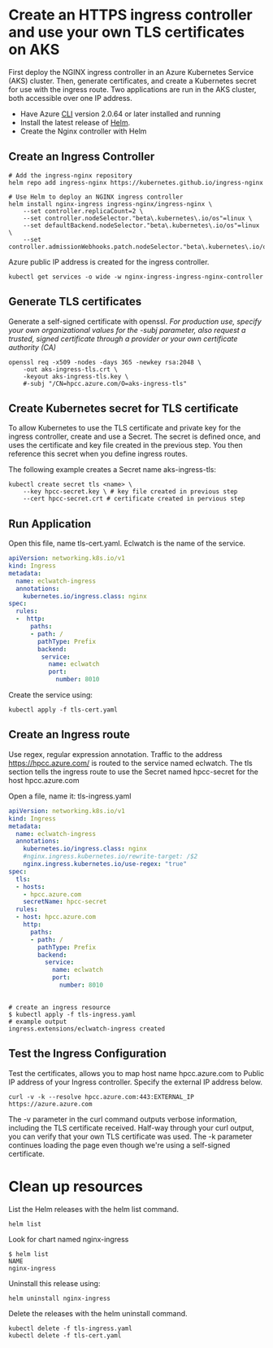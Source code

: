 # Create an HTTPS ingress controller and use your own TLS certificates on AKS
First deploy the NGINX ingress controller in an Azure Kubernetes Service (AKS) cluster.
Then, generate certificates, and create a Kubernetes secret for use with the ingress route. 
Two applications are run in the AKS cluster, both accessible over one IP address.
* Have Azure [CLI](https://docs.microsoft.com/en-us/cli/azure/install-azure-cli) version 2.0.64 or later installed and running
* Install the latest release of [Helm](https://helm.sh/docs/intro/install/).
* Create the Nginx controller with Helm
## Create an Ingress Controller

```
# Add the ingress-nginx repository
helm repo add ingress-nginx https://kubernetes.github.io/ingress-nginx

# Use Helm to deploy an NGINX ingress controller
helm install nginx-ingress ingress-nginx/ingress-nginx \
    --set controller.replicaCount=2 \
    --set controller.nodeSelector."beta\.kubernetes\.io/os"=linux \
    --set defaultBackend.nodeSelector."beta\.kubernetes\.io/os"=linux \
    --set controller.admissionWebhooks.patch.nodeSelector."beta\.kubernetes\.io/os"=linux
```
Azure public IP address is created for the ingress controller.
```
kubectl get services -o wide -w nginx-ingress-ingress-nginx-controller

```
## Generate TLS certificates
Generate a self-signed certificate with openssl.
*For production use, specify your own organizational values for the -subj parameter,
also request a trusted, signed certificate through a provider or your own certificate authority (CA)*
```
openssl req -x509 -nodes -days 365 -newkey rsa:2048 \
    -out aks-ingress-tls.crt \
    -keyout aks-ingress-tls.key \
    #-subj "/CN=hpcc.azure.com/O=aks-ingress-tls"
```
## Create Kubernetes secret for TLS certificate
To allow Kubernetes to use the TLS certificate and private key for the ingress controller, create and use a Secret.
 The secret is defined once, and uses the certificate and key file created in the previous step. You then reference this secret when you define ingress routes.

The following example creates a Secret name aks-ingress-tls:
```
kubectl create secret tls <name> \
    --key hpcc-secret.key \ # key file created in previous step
    --cert hpcc-secret.crt # certificate created in pervious step
 ```
## Run Application
Open this file, name tls-cert.yaml.  Eclwatch is the name of the service.
```YAML
apiVersion: networking.k8s.io/v1
kind: Ingress
metadata:
  name: eclwatch-ingress
  annotations:
    kubernetes.io/ingress.class: nginx
spec:
  rules:
  -  http:
      paths:
      - path: /
        pathType: Prefix
        backend:
         service:
           name: eclwatch
           port: 
             number: 8010
```
Create the service using:
```
kubectl apply -f tls-cert.yaml
```
## Create an Ingress route
Use regex, regular expression annotation.
Traffic to the address https://hpcc.azure.com/ is routed to the service named eclwatch.  The tls section tells the ingress route to use the Secret named hpcc-secret for the host hpcc.azure.com

Open a file, name it: tls-ingress.yaml
```YAML
apiVersion: networking.k8s.io/v1
kind: Ingress
metadata:
  name: eclwatch-ingress
  annotations:
    kubernetes.io/ingress.class: nginx
    #nginx.ingress.kubernetes.io/rewrite-target: /$2
    nginx.ingress.kubernetes.io/use-regex: "true"
spec:
  tls:
  - hosts:
    - hpcc.azure.com
    secretName: hpcc-secret
  rules:
  - host: hpcc.azure.com
    http:
      paths:
      - path: /
        pathType: Prefix
        backend:
          service:
            name: eclwatch
            port:
              number: 8010
     
```
```
# create an ingress resource
$ kubectl apply -f tls-ingress.yaml
# example output
ingress.extensions/eclwatch-ingress created
```

## Test the Ingress Configuration
Test the certificates, allows you to map host name hpcc.azure.com to Public IP address of your Ingress controller.  Specify the external IP address below.
```
curl -v -k --resolve hpcc.azure.com:443:EXTERNAL_IP https://azure.azure.com

```
The -v parameter in the curl command outputs verbose information, including the TLS certificate received. Half-way through your curl output, you can verify that your own TLS certificate was used. The -k parameter continues loading the page even though we're using a self-signed certificate.

# Clean up resources
List the Helm releases with the helm list command.
```
helm list
```
Look for chart named nginx-ingress
```
$ helm list
NAME                    
nginx-ingress
```
Uninstall this release using:
```
helm uninstall nginx-ingress
```
Delete the releases with the helm uninstall command.
```
kubectl delete -f tls-ingress.yaml
kubectl delete -f tls-cert.yaml
```

